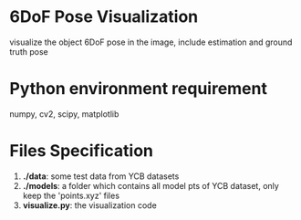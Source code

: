 # 6DoF Pose Visualization
visualize the object 6DoF pose in the image, include estimation and ground truth pose

# Python environment requirement
numpy, cv2, scipy, matplotlib

# Files Specification
1. **./data**: some test data from YCB datasets
2. **./models**: a folder which contains all model pts of YCB dataset, only keep the 'points.xyz' files
3. **visualize.py**: the visualization code